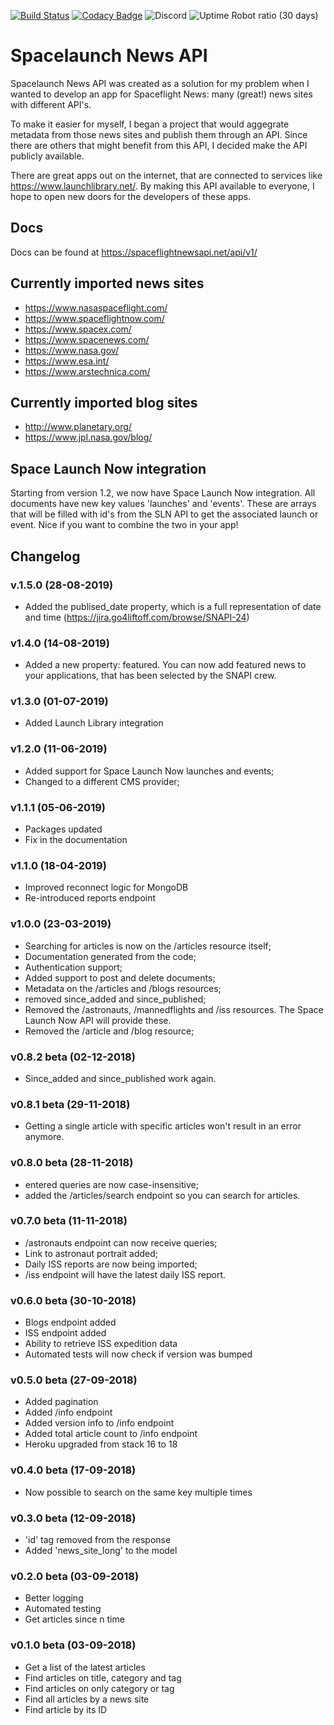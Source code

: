 [![Build Status](https://travis-ci.org/spaceflightnewsapi/spaceflightnewsapi.svg?branch=master)](https://travis-ci.org/spaceflightnewsapi/spaceflightnewsapi)
[![Codacy Badge](https://api.codacy.com/project/badge/Grade/5ad094cb6a3847b48985345309d579b0)](https://www.codacy.com/app/derkweijers/spaceflightnewsapi?utm_source=github.com&amp;utm_medium=referral&amp;utm_content=spaceflightnewsapi/spaceflightnewsapi&amp;utm_campaign=Badge_Grade)
![Discord](https://img.shields.io/discord/482110141131522058.svg)
![Uptime Robot ratio (30 days)](https://img.shields.io/uptimerobot/ratio/m781471335-50a622775755ea51d2e440e5.svg)

# Spacelaunch News API
Spacelaunch News API was created as a solution for my problem when I wanted to develop an app for Spaceflight News: many (great!) news sites with different API's.

To make it easier for myself, I began a project that would aggegrate metadata from those news sites and publish them through an API. Since there are others that might benefit from this API, I decided make the API publicly available.

There are great apps out on the internet, that are connected to services like <https://www.launchlibrary.net/>. By making this API available to everyone, I hope to open new doors for the developers of these apps.

## Docs
Docs can be found at https://spaceflightnewsapi.net/api/v1/

## Currently imported news sites

* https://www.nasaspaceflight.com/
* https://www.spaceflightnow.com/
* https://www.spacex.com/
* https://www.spacenews.com/
* https://www.nasa.gov/
* https://www.esa.int/
* https://www.arstechnica.com/

## Currently imported blog sites

* http://www.planetary.org/
* https://www.jpl.nasa.gov/blog/

## Space Launch Now integration
Starting from version 1.2, we now have Space Launch Now integration. All documents have new key values
'launches' and 'events'. These are arrays that will be filled with id's from the SLN API to get the associated
launch or event. Nice if you want to combine the two in your app!

## Changelog
### v.1.5.0 (28-08-2019)
* Added the publised_date property, which is a full representation of date and time (https://jira.go4liftoff.com/browse/SNAPI-24)

### v1.4.0 (14-08-2019)
* Added a new property: featured. You can now add featured news to your applications, that has been selected by the SNAPI crew.

### v1.3.0 (01-07-2019)
* Added Launch Library integration

### v1.2.0 (11-06-2019)
* Added support for Space Launch Now launches and events;
* Changed to a different CMS provider;

### v1.1.1 (05-06-2019)
* Packages updated
* Fix in the documentation

### v1.1.0 (18-04-2019)
* Improved reconnect logic for MongoDB
* Re-introduced reports endpoint

### v1.0.0 (23-03-2019)
* Searching for articles is now on the /articles resource itself;
* Documentation generated from the code;
* Authentication support;
* Added support to post and delete documents;
* Metadata on the /articles and /blogs resources;
* removed since_added and since_published;
* Removed the /astronauts, /mannedflights and /iss resources. The Space Launch Now API will provide these.
* Removed the /article and /blog resource;

### v0.8.2 beta (02-12-2018)
* Since_added and since_published work again.

### v0.8.1 beta (29-11-2018)
* Getting a single article with specific articles won't result in an error anymore.

### v0.8.0 beta (28-11-2018)
* entered queries are now case-insensitive;
* added the /articles/search endpoint so you can search for articles.

### v0.7.0 beta (11-11-2018)
* /astronauts endpoint can now receive queries;
* Link to astronaut portrait added;
* Daily ISS reports are now being imported;
* /iss endpoint will have the latest daily ISS report.

### v0.6.0 beta (30-10-2018)
* Blogs endpoint added
* ISS endpoint added
* Ability to retrieve ISS expedition data
* Automated tests will now check if version was bumped

### v0.5.0 beta (27-09-2018)
* Added pagination
* Added /info endpoint
* Added version info to /info endpoint
* Added total article count to /info endpoint
* Heroku upgraded from stack 16 to 18

### v0.4.0 beta (17-09-2018)
* Now possible to search on the same key multiple times

### v0.3.0 beta (12-09-2018)
* 'id' tag removed from the response
* Added 'news_site_long' to the model

### v0.2.0 beta (03-09-2018)
* Better logging
* Automated testing
* Get articles since n time

### v0.1.0 beta (03-09-2018)
* Get a list of the latest articles
* Find articles on title, category and tag
* Find articles on only category or tag
* Find all articles by a news site
* Find article by its ID
